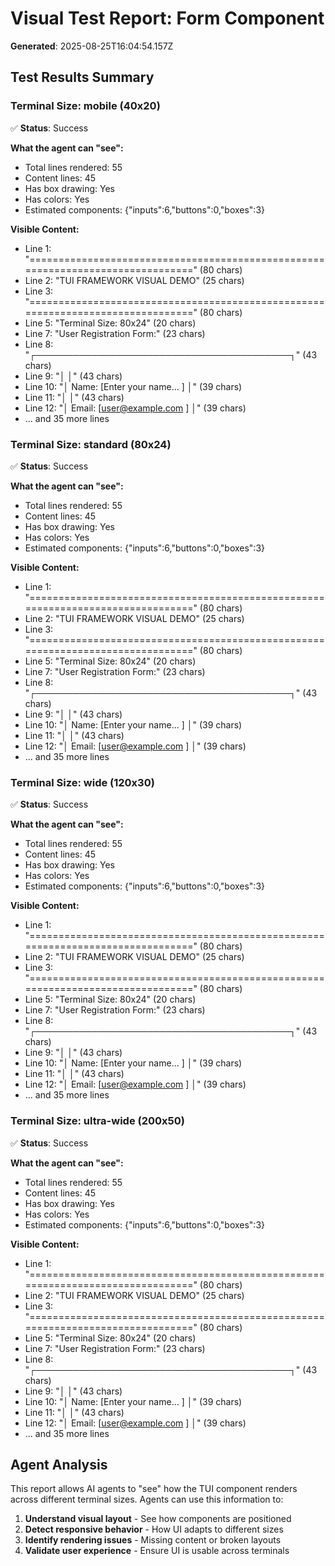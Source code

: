 # Visual Test Report: Form Component

**Generated**: 2025-08-25T16:04:54.157Z

## Test Results Summary

### Terminal Size: mobile (40x20)

✅ **Status**: Success

**What the agent can "see":**
- Total lines rendered: 55
- Content lines: 45
- Has box drawing: Yes
- Has colors: Yes
- Estimated components: {"inputs":6,"buttons":0,"boxes":3}

**Visible Content:**
- Line 1: "================================================================================" (80 chars)
- Line 2: "TUI FRAMEWORK VISUAL DEMO" (25 chars)
- Line 3: "================================================================================" (80 chars)
- Line 5: "Terminal Size: 80x24" (20 chars)
- Line 7: "User Registration Form:" (23 chars)
- Line 8: "┌─────────────────────────────────────────┐" (43 chars)
- Line 9: "│                                         │" (43 chars)
- Line 10: "│  Name: [Enter your name...        ] │" (39 chars)
- Line 11: "│                                         │" (43 chars)
- Line 12: "│  Email: [user@example.com         ] │" (39 chars)
- ... and 35 more lines

### Terminal Size: standard (80x24)

✅ **Status**: Success

**What the agent can "see":**
- Total lines rendered: 55
- Content lines: 45
- Has box drawing: Yes
- Has colors: Yes
- Estimated components: {"inputs":6,"buttons":0,"boxes":3}

**Visible Content:**
- Line 1: "================================================================================" (80 chars)
- Line 2: "TUI FRAMEWORK VISUAL DEMO" (25 chars)
- Line 3: "================================================================================" (80 chars)
- Line 5: "Terminal Size: 80x24" (20 chars)
- Line 7: "User Registration Form:" (23 chars)
- Line 8: "┌─────────────────────────────────────────┐" (43 chars)
- Line 9: "│                                         │" (43 chars)
- Line 10: "│  Name: [Enter your name...        ] │" (39 chars)
- Line 11: "│                                         │" (43 chars)
- Line 12: "│  Email: [user@example.com         ] │" (39 chars)
- ... and 35 more lines

### Terminal Size: wide (120x30)

✅ **Status**: Success

**What the agent can "see":**
- Total lines rendered: 55
- Content lines: 45
- Has box drawing: Yes
- Has colors: Yes
- Estimated components: {"inputs":6,"buttons":0,"boxes":3}

**Visible Content:**
- Line 1: "================================================================================" (80 chars)
- Line 2: "TUI FRAMEWORK VISUAL DEMO" (25 chars)
- Line 3: "================================================================================" (80 chars)
- Line 5: "Terminal Size: 80x24" (20 chars)
- Line 7: "User Registration Form:" (23 chars)
- Line 8: "┌─────────────────────────────────────────┐" (43 chars)
- Line 9: "│                                         │" (43 chars)
- Line 10: "│  Name: [Enter your name...        ] │" (39 chars)
- Line 11: "│                                         │" (43 chars)
- Line 12: "│  Email: [user@example.com         ] │" (39 chars)
- ... and 35 more lines

### Terminal Size: ultra-wide (200x50)

✅ **Status**: Success

**What the agent can "see":**
- Total lines rendered: 55
- Content lines: 45
- Has box drawing: Yes
- Has colors: Yes
- Estimated components: {"inputs":6,"buttons":0,"boxes":3}

**Visible Content:**
- Line 1: "================================================================================" (80 chars)
- Line 2: "TUI FRAMEWORK VISUAL DEMO" (25 chars)
- Line 3: "================================================================================" (80 chars)
- Line 5: "Terminal Size: 80x24" (20 chars)
- Line 7: "User Registration Form:" (23 chars)
- Line 8: "┌─────────────────────────────────────────┐" (43 chars)
- Line 9: "│                                         │" (43 chars)
- Line 10: "│  Name: [Enter your name...        ] │" (39 chars)
- Line 11: "│                                         │" (43 chars)
- Line 12: "│  Email: [user@example.com         ] │" (39 chars)
- ... and 35 more lines

## Agent Analysis

This report allows AI agents to "see" how the TUI component renders across different terminal sizes. Agents can use this information to:

1. **Understand visual layout** - See how components are positioned
2. **Detect responsive behavior** - How UI adapts to different sizes
3. **Identify rendering issues** - Missing content or broken layouts
4. **Validate user experience** - Ensure UI is usable across terminals


